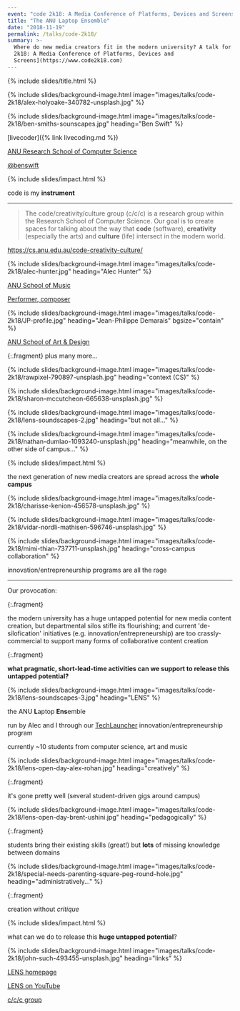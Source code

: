 ```yaml
---
event: "code 2k18: A Media Conference of Platforms, Devices and Screens"
title: "The ANU Laptop Ensemble"
date: "2018-11-19"
permalink: /talks/code-2k18/
summary: >-
  Where do new media creators fit in the modern university? A talk for [code
  2k18: A Media Conference of Platforms, Devices and
  Screens](https://www.code2k18.com)
---
```


{% include slides/title.html %}

{% include slides/background-image.html image="images/talks/code-2k18/alex-holyoake-340782-unsplash.jpg" %}

{% include slides/background-image.html image="images/talks/code-2k18/ben-smiths-sounscapes.jpg" heading="Ben Swift" %}

[livecoder]({% link livecoding.md %})

[ANU Research School of Computer Science](https://cs.anu.edu.au/code-creativity-culture/)

[@benswift](https://bsky.app/profile/benswift.bsky.social)

{% include slides/impact.html %}

code is my **instrument**

---

> The code/creativity/culture group (c/c/c) is a research group within the
> Research School of Computer Science. Our goal is to create spaces for talking
> about the way that **code** (software), **creativity** (especially the arts)
> and **culture** (life) intersect in the modern world.

<https://cs.anu.edu.au/code-creativity-culture/>

{% include slides/background-image.html image="images/talks/code-2k18/alec-hunter.jpg" heading="Alec Hunter" %}

[ANU School of Music](https://music.cass.anu.edu.au/people/dr-alexander-hunter)

[Performer, composer](https://alexanderhunter.co.uk/)

{% include slides/background-image.html image="images/talks/code-2k18/JP-profile.jpg" heading="Jean-Philippe Demarais" bgsize="contain" %}

[ANU School of Art & Design](https://soad.cass.anu.edu.au/people/jean-philippe-demarais)

{:.fragment} plus many more...

{% include slides/background-image.html image="images/talks/code-2k18/rawpixel-790897-unsplash.jpg" heading="context (CS)" %}

{% include slides/background-image.html image="images/talks/code-2k18/sharon-mccutcheon-665638-unsplash.jpg" %}

{% include slides/background-image.html image="images/talks/code-2k18/lens-soundscapes-2.jpg" heading="but not all..." %}

{%
 include slides/background-image.html
 image="images/talks/code-2k18/nathan-dumlao-1093240-unsplash.jpg"
 heading="meanwhile, on the other side of campus..."
%}

{% include slides/impact.html %}

the next generation of new media creators are spread across the **whole campus**

{% include slides/background-image.html image="images/talks/code-2k18/charisse-kenion-456578-unsplash.jpg" %}

{% include slides/background-image.html image="images/talks/code-2k18/vidar-nordli-mathisen-596746-unsplash.jpg" %}

{%
 include slides/background-image.html
 image="images/talks/code-2k18/mimi-thian-737711-unsplash.jpg"
 heading="cross-campus collaboration"
%}

innovation/entrepreneurship programs are all the rage

---

Our provocation:

{:.fragment}

the modern university has a huge untapped potential for new media content
creation, but departmental silos stifle its flourishing; and current
'de-silofication' initiatives (e.g. innovation/entrepreneurship) are too
crassly-commercial to support many forms of collaborative content creation

{:.fragment}

**what pragmatic, short-lead-time activities can we support to release this
untapped potential?**

{% include slides/background-image.html image="images/talks/code-2k18/lens-soundscapes-3.jpg" heading="LENS" %}

the ANU **L**aptop **Ens**emble

run by Alec and I through our
[TechLauncher](https://cs.anu.edu.au/TechLauncher/) innovation/entrepreneurship
program

currently ~10 students from computer science, art and music

{% include slides/background-image.html image="images/talks/code-2k18/lens-open-day-alex-rohan.jpg" heading="creatively" %}

{:.fragment}

it's gone pretty well (several student-driven gigs around campus)

{% include slides/background-image.html image="images/talks/code-2k18/lens-open-day-brent-ushini.jpg" heading="pedagogically" %}

{:.fragment}

students bring their existing skills (great!) but **lots** of missing knowledge
between domains

{% include slides/background-image.html image="images/talks/code-2k18/special-needs-parenting-square-peg-round-hole.jpg" heading="administratively..." %}

{:.fragment}

creation without _critique_

{% include slides/impact.html %}

what can we do to release this **huge untapped potential**?

{% include slides/background-image.html image="images/talks/code-2k18/john-such-493455-unsplash.jpg" heading="links" %}

[LENS homepage](https://cs.anu.edu.au/code-creativity-culture/lens/)

[LENS on YouTube](https://www.youtube.com/channel/UCIU6SqIS02GJlnLOPqlwmpA)

[c/c/c group](https://cs.anu.edu.au/code-creativity-culture/)
